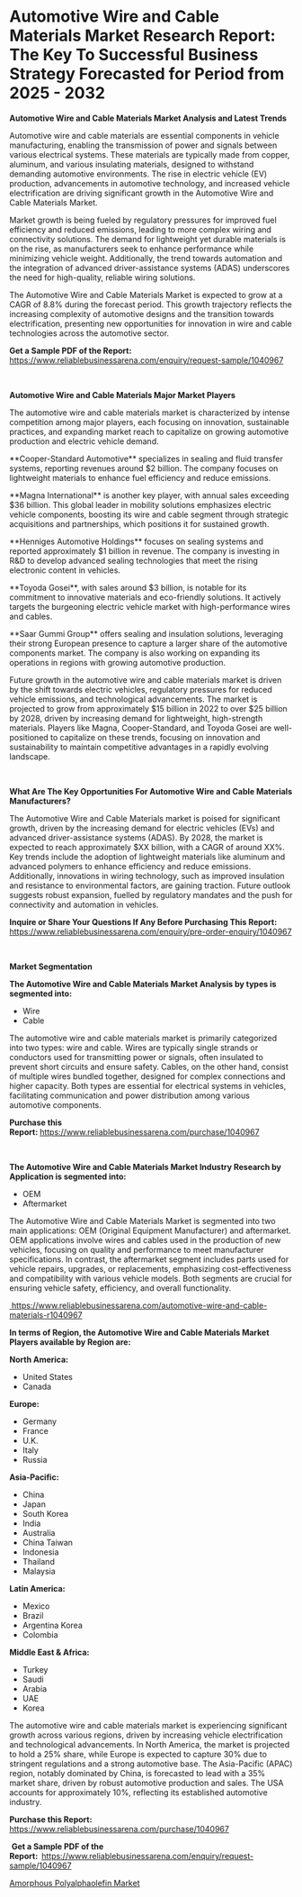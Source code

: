 <p><h1>Automotive Wire and Cable Materials Market Research Report: The Key To Successful Business Strategy Forecasted for Period from 2025 - 2032</h1></p><p><strong>Automotive Wire and Cable Materials Market Analysis and Latest Trends</strong></p>
<p><p>Automotive wire and cable materials are essential components in vehicle manufacturing, enabling the transmission of power and signals between various electrical systems. These materials are typically made from copper, aluminum, and various insulating materials, designed to withstand demanding automotive environments. The rise in electric vehicle (EV) production, advancements in automotive technology, and increased vehicle electrification are driving significant growth in the Automotive Wire and Cable Materials Market.</p><p>Market growth is being fueled by regulatory pressures for improved fuel efficiency and reduced emissions, leading to more complex wiring and connectivity solutions. The demand for lightweight yet durable materials is on the rise, as manufacturers seek to enhance performance while minimizing vehicle weight. Additionally, the trend towards automation and the integration of advanced driver-assistance systems (ADAS) underscores the need for high-quality, reliable wiring solutions. </p><p>The Automotive Wire and Cable Materials Market is expected to grow at a CAGR of 8.8% during the forecast period. This growth trajectory reflects the increasing complexity of automotive designs and the transition towards electrification, presenting new opportunities for innovation in wire and cable technologies across the automotive sector.</p></p>
<p><strong>Get a Sample PDF of the Report:&nbsp;</strong> <a href="https://www.reliablebusinessarena.com/enquiry/request-sample/1040967?utm_campaign=1892&utm_medium=2&utm_source=Github&utm_content=ia&utm_term=02042025&utm_id=automotive-wire-and-cable-materials">https://www.reliablebusinessarena.com/enquiry/request-sample/1040967</a></p>
<p>&nbsp;</p>
<p><strong>Automotive Wire and Cable Materials Major Market Players</strong></p>
<p><p>The automotive wire and cable materials market is characterized by intense competition among major players, each focusing on innovation, sustainable practices, and expanding market reach to capitalize on growing automotive production and electric vehicle demand.</p><p>**Cooper-Standard Automotive** specializes in sealing and fluid transfer systems, reporting revenues around $2 billion. The company focuses on lightweight materials to enhance fuel efficiency and reduce emissions.</p><p>**Magna International** is another key player, with annual sales exceeding $36 billion. This global leader in mobility solutions emphasizes electric vehicle components, boosting its wire and cable segment through strategic acquisitions and partnerships, which positions it for sustained growth.</p><p>**Henniges Automotive Holdings** focuses on sealing systems and reported approximately $1 billion in revenue. The company is investing in R&D to develop advanced sealing technologies that meet the rising electronic content in vehicles.</p><p>**Toyoda Gosei**, with sales around $3 billion, is notable for its commitment to innovative materials and eco-friendly solutions. It actively targets the burgeoning electric vehicle market with high-performance wires and cables.</p><p>**Saar Gummi Group** offers sealing and insulation solutions, leveraging their strong European presence to capture a larger share of the automotive components market. The company is also working on expanding its operations in regions with growing automotive production.</p><p>Future growth in the automotive wire and cable materials market is driven by the shift towards electric vehicles, regulatory pressures for reduced vehicle emissions, and technological advancements. The market is projected to grow from approximately $15 billion in 2022 to over $25 billion by 2028, driven by increasing demand for lightweight, high-strength materials. Players like Magna, Cooper-Standard, and Toyoda Gosei are well-positioned to capitalize on these trends, focusing on innovation and sustainability to maintain competitive advantages in a rapidly evolving landscape.</p></p>
<p>&nbsp;</p>
<p><strong>What Are The Key Opportunities For Automotive Wire and Cable Materials Manufacturers?</strong></p>
<p><p>The Automotive Wire and Cable Materials market is poised for significant growth, driven by the increasing demand for electric vehicles (EVs) and advanced driver-assistance systems (ADAS). By 2028, the market is expected to reach approximately $XX billion, with a CAGR of around XX%. Key trends include the adoption of lightweight materials like aluminum and advanced polymers to enhance efficiency and reduce emissions. Additionally, innovations in wiring technology, such as improved insulation and resistance to environmental factors, are gaining traction. Future outlook suggests robust expansion, fuelled by regulatory mandates and the push for connectivity and automation in vehicles.</p></p>
<p><strong>Inquire or Share Your Questions If Any Before Purchasing This Report:</strong> <a href="https://www.reliablebusinessarena.com/enquiry/pre-order-enquiry/1040967?utm_campaign=1892&utm_medium=2&utm_source=Github&utm_content=ia&utm_term=02042025&utm_id=automotive-wire-and-cable-materials">https://www.reliablebusinessarena.com/enquiry/pre-order-enquiry/1040967</a></p>
<p>&nbsp;</p>
<p><strong>Market Segmentation</strong></p>
<p><strong>The Automotive Wire and Cable Materials Market Analysis by types is segmented into:</strong></p>
<p><ul><li>Wire</li><li>Cable</li></ul></p>
<p><p>The automotive wire and cable materials market is primarily categorized into two types: wire and cable. Wires are typically single strands or conductors used for transmitting power or signals, often insulated to prevent short circuits and ensure safety. Cables, on the other hand, consist of multiple wires bundled together, designed for complex connections and higher capacity. Both types are essential for electrical systems in vehicles, facilitating communication and power distribution among various automotive components.</p></p>
<p><strong>Purchase this Report:&nbsp;</strong><a href="https://www.reliablebusinessarena.com/purchase/1040967?utm_campaign=1892&utm_medium=2&utm_source=Github&utm_content=ia&utm_term=02042025&utm_id=automotive-wire-and-cable-materials">https://www.reliablebusinessarena.com/purchase/1040967</a></p>
<p>&nbsp;</p>
<p><strong>The Automotive Wire and Cable Materials Market Industry Research by Application is segmented into:</strong></p>
<p><ul><li>OEM</li><li>Aftermarket</li></ul></p>
<p><p>The Automotive Wire and Cable Materials Market is segmented into two main applications: OEM (Original Equipment Manufacturer) and aftermarket. OEM applications involve wires and cables used in the production of new vehicles, focusing on quality and performance to meet manufacturer specifications. In contrast, the aftermarket segment includes parts used for vehicle repairs, upgrades, or replacements, emphasizing cost-effectiveness and compatibility with various vehicle models. Both segments are crucial for ensuring vehicle safety, efficiency, and overall functionality.</p></p>
<p><a href="https://www.reliablebusinessarena.com/automotive-wire-and-cable-materials-r1040967?utm_campaign=1892&utm_medium=2&utm_source=Github&utm_content=ia&utm_term=02042025&utm_id=automotive-wire-and-cable-materials">&nbsp;https://www.reliablebusinessarena.com/automotive-wire-and-cable-materials-r1040967</a></p>
<p><strong>In terms of Region, the Automotive Wire and Cable Materials Market Players available by Region are:</strong></p>
<p>
    <p> <strong> North America: </strong>
        <ul>
            <li>United States</li>
            <li>Canada</li>
        </ul>
        </p> 
    <p> <strong> Europe: </strong>
        <ul>
            <li>Germany</li>
            <li>France</li>
            <li>U.K.</li>
            <li>Italy</li>
            <li>Russia</li>
        </ul>
        </p> 
    <p> <strong> Asia-Pacific: </strong>
        <ul>
            <li>China</li>
            <li>Japan</li>
            <li>South Korea</li>
            <li>India</li>
            <li>Australia</li>
            <li>China Taiwan</li>
            <li>Indonesia</li>
            <li>Thailand</li>
            <li>Malaysia</li>
        </ul>
        </p> 
    <p> <strong> Latin America: </strong>
        <ul>
            <li>Mexico</li>
            <li>Brazil</li>
            <li>Argentina Korea</li>
            <li>Colombia</li>
        </ul>
        </p> 
    <p> <strong> Middle East & Africa: </strong>
        <ul>
            <li>Turkey</li>
            <li>Saudi</li>
            <li>Arabia</li>
            <li>UAE</li>
            <li>Korea</li>
        </ul>
    </p>
    </p>
<p><p>The automotive wire and cable materials market is experiencing significant growth across various regions, driven by increasing vehicle electrification and technological advancements. In North America, the market is projected to hold a 25% share, while Europe is expected to capture 30% due to stringent regulations and a strong automotive base. The Asia-Pacific (APAC) region, notably dominated by China, is forecasted to lead with a 35% market share, driven by robust automotive production and sales. The USA accounts for approximately 10%, reflecting its established automotive industry.</p></p>
<p><strong>Purchase this Report: </strong><a href="https://www.reliablebusinessarena.com/purchase/1040967?utm_campaign=1892&utm_medium=2&utm_source=Github&utm_content=ia&utm_term=02042025&utm_id=automotive-wire-and-cable-materials">https://www.reliablebusinessarena.com/purchase/1040967</a></p>
<p>&nbsp;<strong>Get a Sample PDF of the Report:&nbsp;&nbsp;</strong><a href="https://www.reliablebusinessarena.com/enquiry/request-sample/1040967?utm_campaign=1892&utm_medium=2&utm_source=Github&utm_content=ia&utm_term=02042025&utm_id=automotive-wire-and-cable-materials">https://www.reliablebusinessarena.com/enquiry/request-sample/1040967</a></p>
<p><strong></strong></p>
<p><p><a href="https://github.com/provorikovar/Market-Research-Report-List-7/blob/main/amorphous-polyalphaolefin-market.md?utm_campaign=1892&utm_medium=2&utm_source=Github&utm_content=ia&utm_term=02042025&utm_id=automotive-wire-and-cable-materials">Amorphous Polyalphaolefin Market</a></p></p>